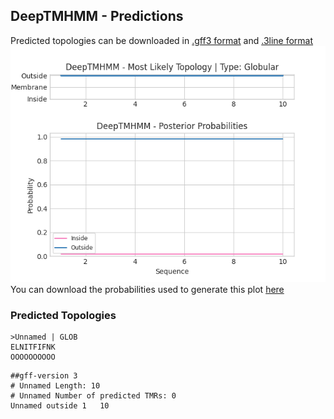## DeepTMHMM - Predictions
Predicted topologies can be downloaded in [.gff3 format](TMRs.gff3) and [.3line format](predicted_topologies.3line)
![picture](plot.png)
You can download the probabilities used to generate this plot [here](Unnamed_probs.csv)
### Predicted Topologies
```
>Unnamed | GLOB
ELNITFIFNK
OOOOOOOOOO

```


```
##gff-version 3
# Unnamed Length: 10
# Unnamed Number of predicted TMRs: 0
Unnamed	outside	1	10				

```
